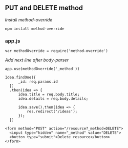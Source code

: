 ## PUT and DELETE method

*Install method-override*

```
npm install method-override
```

### app.js

```
var methodOverride = require('method-override')
```

*Add next line after body-parser*

```
app.use(methodOverride('_method'))
```

```
Idea.findOne({
      _id: req.params.id
  })
  .then(idea => {
      idea.title = req.body.title;
      idea.details = req.body.details;

      idea.save().then(idea => {
          res.redirect('/ideas');
      });
  })
```

```
<form method="POST" action="/resource?_method=DELETE">
  <input type="hidden" name="_method" value="DELETE">
  <button type="submit">Delete resource</button>
</form>
```
